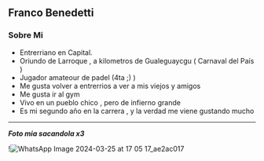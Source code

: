 ## Franco Benedetti
###  Sobre Mi
- Entrerriano en Capital.
- Oriundo de Larroque , a kilometros de Gualeguaycgu ( Carnaval del País )
- Jugador amateour de padel (4ta ;) )
- Me gusta volver a entrerrios a ver a mis viejos y amigos
- Me gusta ir al gym
- Vivo en un pueblo chico , pero de infierno grande
- Es mi segundo año en la carrera , y la verdad me viene gustando mucho 
---
***Foto mia sacandola x3***

!![WhatsApp Image 2024-03-25 at 17 05 17_ae2ac017](https://github.com/pdepviernestm/2024-presentacion-FrancoBenedetti1907/assets/151104177/0ad5b88f-8247-439f-a885-4f6a76350f09)
